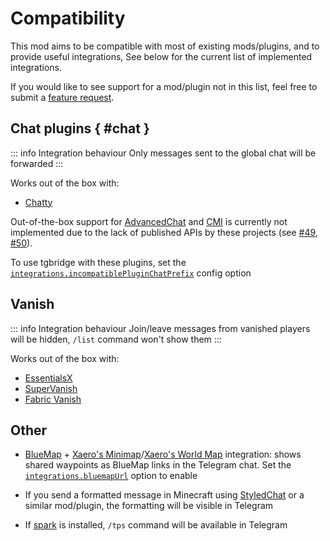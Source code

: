# Compatibility

This mod aims to be compatible with most of existing mods/plugins,
and to provide useful integrations,
See below for the current list of implemented integrations.

If you would like to see support for a mod/plugin not in this list,
feel free to submit a [feature request](https://github.com/vanutp/tgbridge/issues/new?template=feature_request.yml).

## Chat plugins { #chat }

::: info Integration behaviour
Only messages sent to the global chat will be forwarded
:::

Works out of the box with:

- [Chatty](https://www.spigotmc.org/resources/chatty-lightweight-universal-bukkit-chat-system-solution-1-7-10-1-20.59411/)

Out-of-the-box support for [AdvancedChat](https://www.spigotmc.org/resources/1-17-1-21-4-%E2%AD%95-advancedchat-%E2%AD%95-ai-powered-chat-moderation-%E2%AD%90-chat-format-%E2%9C%85-50-major-features.116061/)
and [CMI](https://www.spigotmc.org/resources/cmi-300-commands-insane-kits-portals-essentials-economy-mysql-sqlite-much-more.3742/)
is currently not implemented due to the lack of published APIs by these projects
(see [#49](https://github.com/vanutp/tgbridge/issues/49), [#50](https://github.com/vanutp/tgbridge/issues/50)).

To use tgbridge with these plugins, set the [`integrations.incompatiblePluginChatPrefix`](/en/reference#incompatiblepluginchatprefix)
config option

## Vanish

::: info Integration behaviour
Join/leave messages from vanished players will be hidden, `/list` command won't show them
:::

Works out of the box with:

- [EssentialsX](https://modrinth.com/plugin/essentialsx)
- [SuperVanish](https://www.spigotmc.org/resources/supervanish-be-invisible.1331/)
- [Fabric Vanish](https://modrinth.com/mod/vanish)

## Other

- [BlueMap](https://modrinth.com/plugin/bluemap) +
  [Xaero's Minimap](https://modrinth.com/mod/xaeros-minimap)/[Xaero's World Map](https://modrinth.com/mod/xaeros-world-map) integration:
  shows shared waypoints as BlueMap links in the Telegram chat. Set the [`integrations.bluemapUrl`](/en/reference#bluemapurl)
  option to enable

- If you send a formatted message in Minecraft using [StyledChat](https://modrinth.com/mod/styled-chat)
  or a similar mod/plugin, the formatting will be visible in Telegram 

- If [spark](https://modrinth.com/mod/spark) is installed, `/tps` command will be available in Telegram
